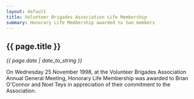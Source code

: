 ```yaml
---
layout: default
title: Volunteer Brigades Association Life Membership
summary: Honorary Life Membership awarded to two members
---
```


## {{ page.title }}

*{{ page.date | date_to_string }}*

On Wednesday 25 November 1998, at the Volunteer Brigades Association Annual
General Meeting, Honorary Life Membership was awarded to Brian O'Connor
and Noel Teys in appreciation of their commitment to the Association.
